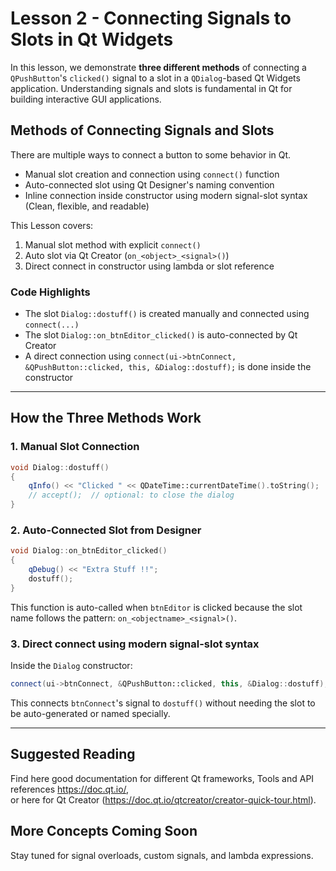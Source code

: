 # Lesson 2 - Connecting Signals to Slots in Qt Widgets

In this lesson, we demonstrate **three different methods** of connecting a `QPushButton`'s `clicked()` signal to a slot in a `QDialog`-based Qt Widgets application. Understanding signals and slots is fundamental in Qt for building interactive GUI applications.

## Methods of Connecting Signals and Slots

There are multiple ways to connect a button to some behavior in Qt. 


+ Manual slot creation and connection using `connect()` function  
+ Auto-connected slot using Qt Designer's naming convention  
+ Inline connection inside constructor using modern signal-slot syntax  (Clean, flexible, and readable)

This Lesson covers:
1. Manual slot method with explicit `connect()`  
2. Auto slot via Qt Creator (`on_<object>_<signal>()`)  
3. Direct connect in constructor using lambda or slot reference  

### Code Highlights

- The slot `Dialog::dostuff()` is created manually and connected using `connect(...)`  
- The slot `Dialog::on_btnEditor_clicked()` is auto-connected by Qt Creator  
- A direct connection using `connect(ui->btnConnect, &QPushButton::clicked, this, &Dialog::dostuff);` is done inside the constructor  

---

## How the Three Methods Work

### 1. Manual Slot Connection

```cpp
void Dialog::dostuff()
{
    qInfo() << "Clicked " << QDateTime::currentDateTime().toString();
    // accept();  // optional: to close the dialog
}
```

### 2. Auto-Connected Slot from Designer

```cpp
void Dialog::on_btnEditor_clicked()
{
    qDebug() << "Extra Stuff !!";
    dostuff();
}
```

This function is auto-called when `btnEditor` is clicked because the slot name follows the pattern: `on_<objectname>_<signal>()`.

### 3. Direct connect using modern signal-slot syntax

Inside the `Dialog` constructor:

```cpp
connect(ui->btnConnect, &QPushButton::clicked, this, &Dialog::dostuff);
```

This connects `btnConnect`'s signal to `dostuff()` without needing the slot to be auto-generated or named specially.

---

## Suggested Reading

Find here good documentation for different Qt frameworks, Tools and API references  https://doc.qt.io/,  
or here for Qt Creator (https://doc.qt.io/qtcreator/creator-quick-tour.html).


More Concepts Coming Soon
--------------------------

Stay tuned for signal overloads, custom signals, and lambda expressions.
